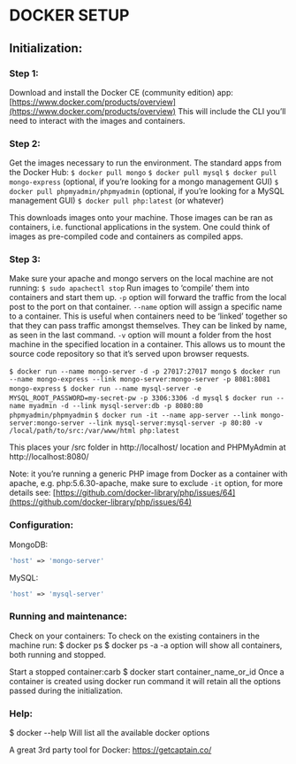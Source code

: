 # DOCKER SETUP
## Initialization:
### Step 1: 
Download and install the Docker CE (community edition) app:
[https://www.docker.com/products/overview](https://www.docker.com/products/overview)
This will include the CLI you’ll need to interact with the images and containers.

### Step 2:
Get the images necessary to run the environment.
The standard apps from the Docker Hub:
`$ docker pull mongo`
`$ docker pull mysql`
`$ docker pull mongo-express` (optional, if you’re looking for a mongo management GUI)
`$ docker pull phpmyadmin/phpmyadmin` (optional, if you’re looking for a MySQL management GUI)
`$ docker pull php:latest` (or whatever)  

This downloads images onto your machine. Those images can be ran as containers, i.e. functional applications in the system. One could think of images as pre-compiled code and containers as compiled apps.

### Step 3:
Make sure your apache and mongo servers on the local machine are not running:
`$ sudo apachectl stop`
Run images to ‘compile’ them into containers and start them up. 
`-p` option will forward the traffic from the local post to the port on that container. 
`--name` option will assign a specific name to a container. This is useful when containers need to be ‘linked’ together so that they can pass traffic amongst themselves. They can be linked by name, as seen in the last command. 
`-v` option will mount a folder from the host machine in the specified location in a container. This allows us to mount the source code repository so that it’s served upon browser requests.
 
`$ docker run --name mongo-server -d -p 27017:27017 mongo`
`$ docker run --name mongo-express --link mongo-server:mongo-server -p 8081:8081 mongo-express` 
`$ docker run --name mysql-server -e MYSQL_ROOT_PASSWORD=my-secret-pw -p 3306:3306 -d mysql`
`$ docker run --name myadmin -d --link mysql-server:db -p 8080:80 phpmyadmin/phpmyadmin`
`$ docker run -it --name app-server --link mongo-server:mongo-server --link mysql-server:mysql-server -p 80:80 -v /local/path/to/src:/var/www/html php:latest`

This places your /src folder in http://localhost/ location and PHPMyAdmin at http://localhost:8080/

Note: it you’re running a generic PHP image from Docker as a container with apache, e.g. php:5.6.30-apache, make sure to exclude `-it` option, for more details see:
[https://github.com/docker-library/php/issues/64](https://github.com/docker-library/php/issues/64)

### Configuration:
MongoDB:
```php
'host' => 'mongo-server'
```

MySQL:
```php
'host' => 'mysql-server'
```

### Running and maintenance:
Check on your containers:
To check on the existing containers in the machine run:
$ docker ps
$ docker ps -a
-a option will show all containers, both running and stopped.

Start a stopped container:carb
$ docker start container_name_or_id
Once a container is created using docker run command it will retain all the options passed during the initialization.

### Help:
$ docker --help
Will list all the available docker options


A great 3rd party tool for Docker:
https://getcaptain.co/
